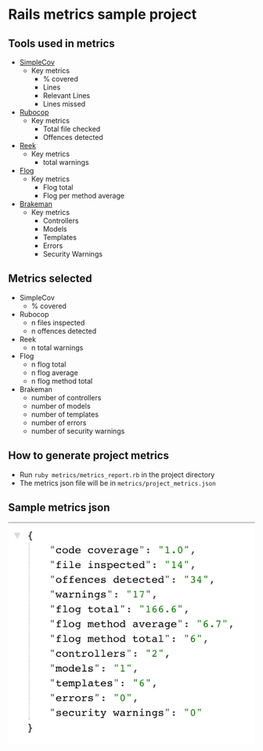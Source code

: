 # Rails metrics sample project

## Tools used in metrics
* [SimpleCov](https://github.com/colszowka/simplecov)
  * Key metrics
    * % covered
    * Lines
    * Relevant Lines
    * Lines missed
* [Rubocop](https://github.com/bbatsov/rubocop)
  * Key metrics
    * Total file checked
    * Offences detected
* [Reek](https://github.com/troessner/reek)
  * Key metrics
    * total warnings
* [Flog](https://github.com/seattlerb/flog)
  * Key metrics
    * Flog total
    * Flog per method average
* [Brakeman](https://github.com/presidentbeef/brakeman)
  * Key metrics
    * Controllers
    * Models
    * Templates
    * Errors
    * Security Warnings

## Metrics selected
* SimpleCov
  * % covered
* Rubocop
  * n files inspected
  * n offences detected
* Reek
  * n total warnings
* Flog
  * n flog total
  * n flog average
  * n flog method total
* Brakeman
  * number of controllers
  * number of models
  * number of templates
  * number of errors
  * number of security warnings

## How to generate project metrics
* Run `ruby metrics/metrics_report.rb` in the project directory
* The metrics json file will be in `metrics/project_metrics.json`

## Sample metrics json
![sample project metrics](./metrics.png)

